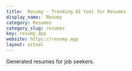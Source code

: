 ```yaml
---
title:  Resumy - Trending AI tool for Resumes
display_name:  Resumy
category: Resumes
category_slug: resumes
key: resumy_app
website: https://resumy.app
layout: aitool
---
```


Generated resumes for job seekers.
